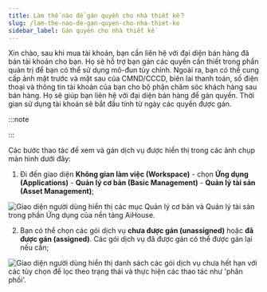 ```yaml
---
title: Làm thế nào để gán quyền cho nhà thiết kế？
slug: /lam-the-nao-de-gan-quyen-cho-nha-thiet-ke
sidebar_label: Gán quyền cho nhà thiết kế
---
```


Xin chào, sau khi mua tài khoản, bạn cần liên hệ với đại diện bán hàng đã bán tài khoản cho bạn. Họ sẽ hỗ trợ bạn gán các quyền cần thiết trong phần quản trị để bạn có thể sử dụng mô-đun tùy chỉnh. Ngoài ra, bạn có thể cung cấp ảnh mặt trước và mặt sau của CMND/CCCD, biên lai thanh toán, số điện thoại và thông tin tài khoản của bạn cho bộ phận chăm sóc khách hàng sau bán hàng. Họ sẽ giúp bạn liên hệ với đại diện bán hàng để gán quyền. Thời gian sử dụng tài khoản sẽ bắt đầu tính từ ngày các quyền được gán.

:::note

:::

Các bước thao tác để xem và gán dịch vụ được hiển thị trong các ảnh chụp màn hình dưới đây:

1. Đi đến giao diện **Không gian làm việc (Workspace)** - chọn **Ứng dụng (Applications)** - **Quản lý cơ bản (Basic Management)** - **Quản lý tài sản (Asset Management)**;

![Giao diện người dùng hiển thị các mục Quản lý cơ bản và Quản lý tài sản trong phần Ứng dụng của nền tảng AiHouse.](https://storage.googleapis.com/jegavn_kb/images/91066931-9612-494c-be70-126ee5415ea8.png)

2. Bạn có thể chọn các gói dịch vụ **chưa được gán (unassigned)** hoặc **đã được gán (assigned)**. Các gói dịch vụ đã được gán có thể được gán lại nếu cần;

![Giao diện người dùng hiển thị danh sách các gói dịch vụ chưa hết hạn với các tùy chọn để lọc theo trạng thái và thực hiện các thao tác như 'phân phối'.](https://storage.googleapis.com/jegavn_kb/images/45af7771-0f9e-40e5-8916-15f61b39926e.png)